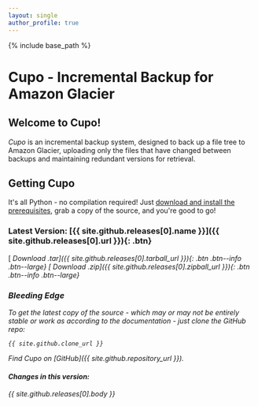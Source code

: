 ```yaml
---
layout: single
author_profile: true
---
```

{% include base_path %}

# Cupo - Incremental Backup for Amazon Glacier

## Welcome to Cupo!

*Cupo* is an incremental backup system, designed to back up a file tree to Amazon Glacier, uploading only the files that have changed between backups and maintaining redundant versions for retrieval.

## Getting Cupo
It's all Python - no compilation required! Just [download and install the prerequisites](https://calmcl1.github.com/cupo-backup/quick-start#installing), grab a copy of the source, and you're good to go!

### Latest Version: [{{ site.github.releases[0].name }}]({{ site.github.releases[0].url }}){: .btn}

[ <i class="fa fa-archive"> Download .tar]({{ site.github.releases[0].tarball_url }}){: .btn .btn--info .btn--large}
[ <i class="fa fa-archive"> Download .zip]({{ site.github.releases[0].zipball_url }}){: .btn .btn--info .btn--large}

### Bleeding Edge
To get the latest copy of the source - which may or may not be entirely stable or work as according to the documentation - just clone the GitHub repo:

`{{ site.github.clone_url }}` 

Find Cupo on <i class="fa fa-fw fa-github"></i>[GitHub]({{ site.github.repository_url }}).

#### Changes in this version:
{{ site.github.releases[0].body }}
